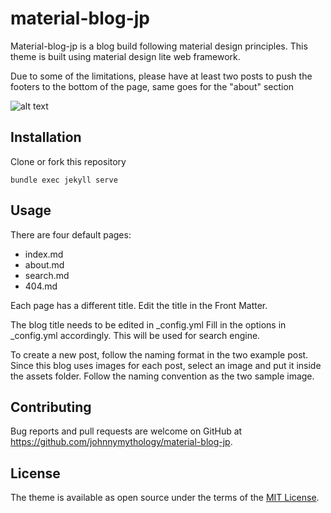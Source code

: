# material-blog-jp
Material-blog-jp is a blog build following material design principles. This theme is built using material design lite web framework. 

Due to some of the limitations, please have at least two posts to push the footers to the bottom of the page, same goes for the "about" section

![alt text](https://raw.githubusercontent.com/johnnymythology/material-blog-jp/master/screenshot.PNG?token=ACBCULD3PYVF5UKOF4WIEOS5I756U)

## Installation

Clone or fork this repository

`bundle exec jekyll serve`

## Usage

There are four default pages:
- index.md 
- about.md
- search.md
- 404.md

Each page has a different title. Edit the title in the Front Matter.

The blog title needs to be edited in _config.yml 
Fill in the options in _config.yml accordingly. This will be used for search engine.

To create a new post, follow the naming format in the two example post. Since this blog uses images for each post, select an image and put it inside the assets folder. Follow the naming convention as the two sample image.

## Contributing

Bug reports and pull requests are welcome on GitHub at https://github.com/johnnymythology/material-blog-jp.

## License

The theme is available as open source under the terms of the [MIT License](https://opensource.org/licenses/MIT).

